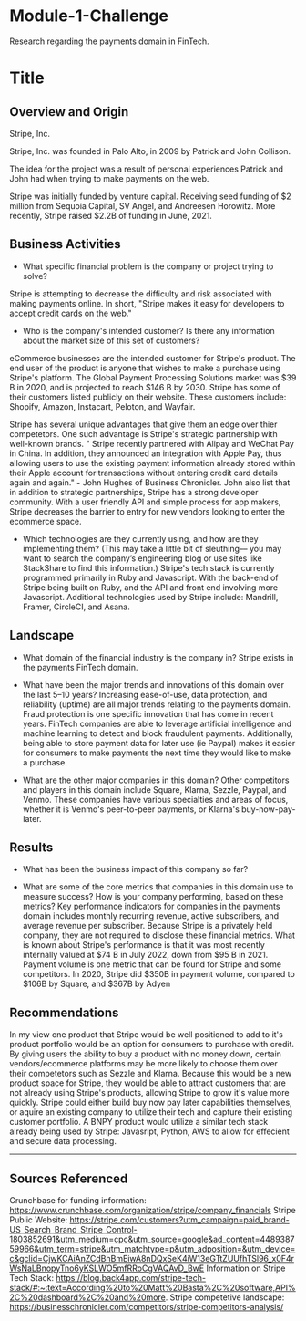 # Module-1-Challenge
Research regarding the payments domain in FinTech. 

# Title

## Overview and Origin

Stripe, Inc.

Stripe, Inc. was founded in Palo Alto, in 2009 by Patrick and John Collison. 

The idea for the project was a result of personal experiences Patrick and John had when trying to make payments on the web. 

Stripe was initially funded by venture capital. Receiving seed funding of $2 million from Sequoia Capital, SV Angel, and Andreesen Horowitz. More recently, Stripe raised $2.2B of funding in June, 2021. 


## Business Activities

* What specific financial problem is the company or project trying to solve?

Stripe is attempting to decrease the difficulty and risk associated with making payments online. In short, "Stripe makes it easy for developers to accept credit cards on the web." 


* Who is the company's intended customer?  Is there any information about the market size of this set of customers?

eCommerce businesses are the intended customer for Stripe's product. The end user of the product is anyone that wishes to make a purchase using Stripe's platform. The Global Payment Processing Solutions market was $39 B in 2020, and is projected to reach $146 B by 2030. Stripe has some of their customers listed publicly on their website. These customers include: Shopify, Amazon, Instacart, Peloton, and Wayfair. 



Stripe has several unique advantages that give them an edge over thier competetors. One such advantage is Stripe's strategic partnership with well-known brands. " Stripe recently partnered with Alipay and WeChat Pay in China. In addition, they announced an integration with Apple Pay, thus allowing users to use the existing payment information already stored within their Apple account for transactions without entering credit card details again and again." - John Hughes of Business Chronicler. 
John also list that in addition to strategic partnerships, Stripe has a strong developer community. With a user friendly API and simple process for app makers, Stripe decreases the barrier to entry for new vendors looking to enter the ecommerce space. 


* Which technologies are they currently using, and how are they implementing them? (This may take a little bit of sleuthing–– you may want to search the company’s engineering blog or use sites like StackShare to find this information.)
Stripe's tech stack is currently programmed primarily in Ruby and Javascript. With the back-end of Stripe being built on Ruby, and the API and front end involving more Javascript. Additional technologies used by Stripe include: Mandrill, Framer, CircleCI, and Asana. 

## Landscape

* What domain of the financial industry is the company in?
Stripe exists in the payments FinTech domain. 

* What have been the major trends and innovations of this domain over the last 5–10 years?
Increasing ease-of-use, data protection, and reliability (uptime) are all major trends relating to the payments domain. Fraud protection is one specific innovation that has come in recent years. FinTech companies are able to leverage artificial intelligence and machine learning to detect and block fraudulent payments. Additionally, being able to store payment data for later use (ie Paypal) makes it easier for consumers to make payments the next time they would like to make a purchase. 


* What are the other major companies in this domain?
Other competitors and players in this domain include Square, Klarna, Sezzle, Paypal, and Venmo. These companies have various specialties and areas of focus, whether it is Venmo's peer-to-peer payments, or Klarna's buy-now-pay-later. 

## Results

* What has been the business impact of this company so far?

* What are some of the core metrics that companies in this domain use to measure success? How is your company performing, based on these metrics?
Key performance indicators for companies in the payments domain includes monthly recurring revenue, active subscribers, and average revenue per subscriber. 
Because Stripe is a privately held company, they are not required to disclose these financial metrics. What is known about Stripe's performance is that it was most recently internally valued at $74 B in July 2022, down from $95 B in 2021. 
Payment volume is one metric that can be found for Stripe and some competitors. In 2020, Stripe did $350B in payment volume, compared to $106B by Square, and $367B by Adyen 

## Recommendations


In my view one product that Stripe would be well positioned to add to it's product portfolio would be an option for consumers to purchase with credit. By giving users the ability to buy a product with no money down, certain vendors/ecommerce platforms may be more likely to choose them over their competetors such as Sezzle and Klarna. Because this would be a new product space for Stripe, they would be able to attract customers that are not already using Stripe's products, allowing Stripe to grow it's value more quickly. Stripe could either build buy now pay later capabilities themselves, or aquire an existing company to utilize their tech and capture their existing customer portfolio. A BNPY product would utilize a similar tech stack already being used by Stripe: Javasript, Python, AWS to allow for effecient and secure data processing. 

---
## Sources Referenced
Crunchbase for funding information: https://www.crunchbase.com/organization/stripe/company_financials
Stripe Public Website: https://stripe.com/customers?utm_campaign=paid_brand-US_Search_Brand_Stripe_Control-1803852691&utm_medium=cpc&utm_source=google&ad_content=448938759966&utm_term=stripe&utm_matchtype=p&utm_adposition=&utm_device=c&gclid=CjwKCAiAnZCdBhBmEiwA8nDQxSeK4iW13eGTtZUUfhTSl96_x0F4rWsNaLBnopyTno6yKSLWO5mfRRoCgVAQAvD_BwE
Information on Stripe Tech Stack: https://blog.back4app.com/stripe-tech-stack/#:~:text=According%20to%20Matt%20Basta%2C%20software,API%2C%20dashboard%2C%20and%20more.
Stripe competetive landscape: https://businesschronicler.com/competitors/stripe-competitors-analysis/